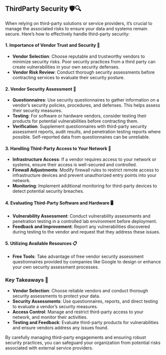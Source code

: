 ## ThirdParty Security 🛡️🔍

When relying on third-party solutions or service providers, it’s crucial to manage the associated risks to ensure your data and systems remain secure. Here’s how to effectively handle third-party security:

#### **1. Importance of Vendor Trust and Security 🤝**

- **Vendor Selection**: Choose reputable and trustworthy vendors to minimize security risks. Poor security practices from a third party can create vulnerabilities in your own security defenses.
- **Vendor Risk Review**: Conduct thorough security assessments before contracting services to evaluate their security posture.

#### **2. Vendor Security Assessment 🔎**

- **Questionnaires**: Use security questionnaires to gather information on a vendor’s security policies, procedures, and defenses. This helps assess their security measures.
- **Testing**: For software or hardware vendors, consider testing their products for potential vulnerabilities before contracting them.
- **Verification**: Supplement questionnaires with third-party security assessment reports, audit results, and penetration testing reports where possible. Self-reported data from questionnaires can be unreliable.

#### **3. Handling Third-Party Access to Your Network 🔐**

- **Infrastructure Access**: If a vendor requires access to your network or systems, ensure their access is well-secured and controlled.
- **Firewall Adjustments**: Modify firewall rules to restrict remote access to infrastructure devices and prevent unauthorized entry points into your network.
- **Monitoring**: Implement additional monitoring for third-party devices to detect potential security breaches.

#### **4. Evaluating Third-Party Software and Hardware 🖥️**

- **Vulnerability Assessment**: Conduct vulnerability assessments and penetration testing in a controlled lab environment before deployment.
- **Feedback and Improvement**: Report any vulnerabilities discovered during testing to the vendor and request that they address these issues.

#### **5. Utilizing Available Resources 📋**

- **Free Tools**: Take advantage of free vendor security assessment questionnaires provided by companies like Google to design or enhance your own security assessment processes.

### **Key Takeaways 🔑**

- **Vendor Selection**: Choose reliable vendors and conduct thorough security assessments to protect your data.
- **Security Assessments**: Use questionnaires, reports, and direct testing to evaluate a vendor’s security measures.
- **Access Control**: Manage and restrict third-party access to your network, and monitor their activities.
- **Testing and Feedback**: Evaluate third-party products for vulnerabilities and ensure vendors address any issues found.

By carefully managing third-party engagements and ensuring robust security practices, you can safeguard your organization from potential risks associated with external service providers.